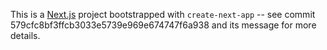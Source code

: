 This is a [Next.js](https://nextjs.org/docs/getting-started) project bootstrapped with `create-next-app` -- see commit 579cfc8bf3ffcb3033e5739e969e674747f6a938 and its message for more details.
